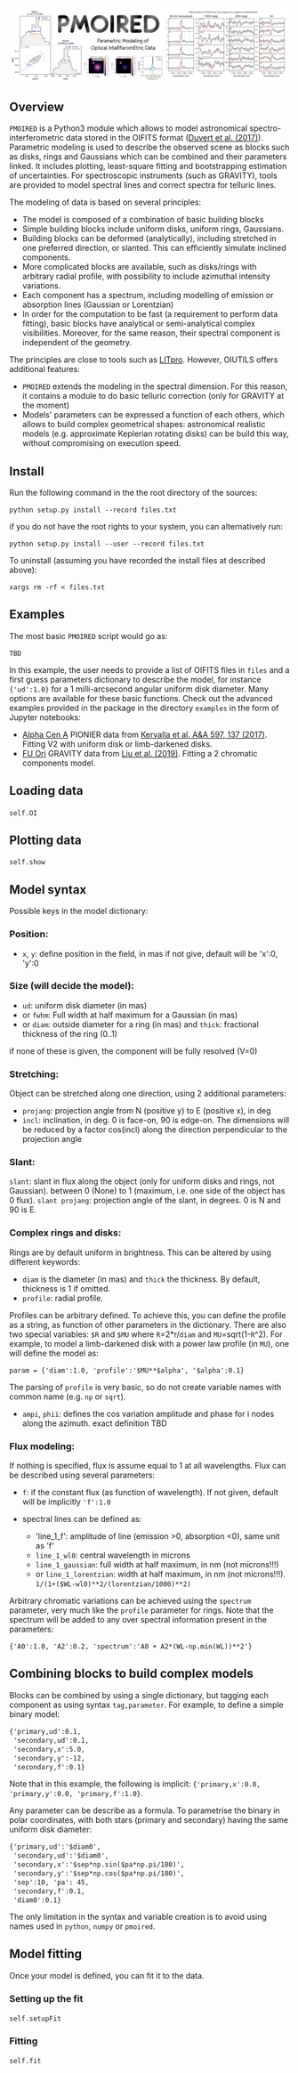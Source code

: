 ![banner](banner/banner/banner.001.png)

## Overview

`PMOIRED` is a Python3 module which allows to model astronomical spectro-interferometric data stored in the OIFITS format ([Duvert et al. (2017)](https://ui.adsabs.harvard.edu/abs/2017A%26A...597A...8D/abstract)). Parametric modeling is used to describe the observed scene as blocks such as disks, rings and Gaussians which can be combined and their parameters linked. It includes plotting, least-square fitting and bootstrapping estimation of uncertainties. For spectroscopic instruments (such as GRAVITY), tools are provided to model spectral lines and correct spectra for telluric lines.

The modeling of data is based on several principles:
- The model is composed of a combination of basic building blocks
- Simple building blocks include uniform disks, uniform rings, Gaussians.
- Building blocks can be deformed (analytically), including stretched in one preferred direction, or slanted. This can efficiently simulate inclined components.
- More complicated blocks are available, such as disks/rings with arbitrary radial profile, with possibility to include azimuthal intensity variations.
- Each component has a spectrum, including modelling of emission or absorption lines (Gaussian or Lorentzian)
- In order for the computation to be fast (a requirement to perform data fitting), basic blocks have analytical or semi-analytical complex visibilities. Moreover, for the same reason, their spectral component is independent of the geometry.

The principles are close to tools such as [LITpro](https://www.jmmc.fr/english/tools/data-analysis/litpro). However, OIUTILS offers additional features:
- `PMOIRED` extends the modeling in the spectral dimension. For this reason, it contains a module to do basic telluric correction (only for GRAVITY at the moment)
- Models' parameters can be expressed a function of each others, which allows to build complex geometrical shapes: astronomical realistic models (e.g. approximate Keplerian rotating disks) can be build this way, without compromising on execution speed.

## Install

Run the following command in the the root directory of the sources:
```
python setup.py install --record files.txt
```
if you do not have the root rights to your system, you can alternatively run:
```
python setup.py install --user --record files.txt
```
To uninstall (assuming you have recorded the install files at described above):
```
xargs rm -rf < files.txt
```

## Examples

The most basic `PMOIRED` script would go as:

```
TBD
```

In this example, the user needs to provide a list of OIFITS files in `files` and a first guess parameters dictionary to describe the model, for instance `{'ud':1.0}` for a 1 milli-arcsecond angular uniform disk diameter. Many options are available for these basic functions. Check out the advanced examples provided in the package in the directory `examples` in the form of Jupyter notebooks:
- [Alpha Cen A](https://github.com/amerand/OIUTILS/blob/master/examples/alphaCenA.ipynb) PIONIER data from [Kervalla et al. A&A 597, 137 (2017)](https://ui.adsabs.harvard.edu/abs/2017A%26A...597A.137K/abstract). Fitting V2 with uniform disk or limb-darkened disks.
- [FU Ori](https://github.com/amerand/OIUTILS/blob/master/examples/FUOri.ipynb) GRAVITY data from [Liu et al. (2019)](https://ui.adsabs.harvard.edu/abs/2019ApJ...884...97L/abstract). Fitting a 2 chromatic components model.

## Loading data

`self.OI`

## Plotting data

`self.show`

## Model syntax

Possible keys in the model dictionary:

### Position:
  - `x`, `y`: define position in the field, in mas
      if not give, default will be 'x':0, 'y':0

### Size (will decide the model):
  - `ud`: uniform disk diameter (in mas)
  - or `fwhm`: Full width at half maximum for a Gaussian (in mas)
  - or `diam`: outside diameter for a ring (in mas) and `thick`: fractional thickness of the ring (0..1)

if none of these is given, the component will be fully resolved (V=0)

### Stretching:
  Object can be stretched along one direction, using 2 additional parameters:
  - `projang`: projection angle from N (positive y) to E (positive x), in deg
  - `incl`: inclination, in deg. 0 is face-on, 90 is edge-on. The dimensions will be reduced by a factor cos(incl) along the direction perpendicular to the projection angle

### Slant:
  `slant`: slant in flux along the object (only for uniform disks and rings, not Gaussian). between 0 (None) to 1 (maximum, i.e. one side of the object has 0 flux).
  `slant projang`: projection angle of the slant, in degrees. 0 is N and 90 is E.

### Complex rings and disks:
  Rings are by default uniform in brightness. This can be altered by using
  different keywords:
- `diam` is the diameter (in mas) and `thick` the thickness. By default, thickness is 1 if omitted.
- `profile`: radial profile.

Profiles can be arbitrary defined. To achieve this, you can define the profile as a string, as function of other parameters in the dictionary. There are also two special variables: `$R` and `$MU` where `R`=2*r/`diam`  and `MU`=sqrt(1-`R`^2). For example, to model a limb-darkened disk with a power law profile (in `MU`), one will define the model as:
```
param = {'diam':1.0, 'profile':'$MU**$alpha', '$alpha':0.1}
```
The parsing of `profile` is very basic, so do not create variable names with common name (e.g. `np` or `sqrt`).

- `ampi`, `phii`: defines the cos variation amplitude and phase for i nodes along the azimuth. exact definition TBD

### Flux modeling:
If nothing is specified, flux is assume equal to 1 at all wavelengths. Flux can be described using several parameters:

- `f`: if the constant flux (as function of wavelength). If not given, default will be implicitly `'f':1.0`

- spectral lines can be defined as:
  - 'line_1_f': amplitude of line (emission >0, absorption <0), same unit as 'f'
  - `line_1_wl0`: central wavelength in microns
  - `line_1_gaussian`: full width at half maximum, in nm (not microns!!!)
  - or `line_1_lorentzian`: width at half maximum, in nm (not microns!!!). `1/(1+($WL-wl0)**2/(lorentzian/1000)**2)`

Arbitrary chromatic variations can be achieved using the `spectrum` parameter, very much like the `profile` parameter for rings. Note that the spectrum will be added to any over spectral information present in the parameters:
```
{'A0':1.0, 'A2':0.2, 'spectrum':'A0 + A2*(WL-np.min(WL))**2'}
```

## Combining blocks to build complex models

Blocks can be combined by using a single dictionary, but tagging each component as using syntax `tag,parameter`. For example, to define a simple binary model:
```
{'primary,ud':0.1,
 'secondary,ud':0.1,
 'secondary,x':5.0,
 'secondary,y':-12,
 'secondary,f':0.1}
```
Note that in this example, the following is implicit: `{'primary,x':0.0, 'primary,y':0.0, 'primary,f':1.0}`.

Any parameter can be describe as a formula. To parametrise the binary in polar coordinates, with both stars (primary and secondary) having the same uniform disk diameter:
```
{'primary,ud':'$diam0',
 'secondary,ud':'$diam0',
 'secondary,x':'$sep*np.sin($pa*np.pi/180)',
 'secondary,y':'$sep*np.cos($pa*np.pi/180)',
 'sep':10, 'pa': 45,
 'secondary,f':0.1,
 'diam0':0.1}
```
The only limitation in the syntax and variable creation is to avoid using names used in `python`, `numpy` or `pmoired`.

## Model fitting

Once your model is defined, you can fit it to the data.

### Setting up the fit

`self.setupFit`

### Fitting

`self.fit`
